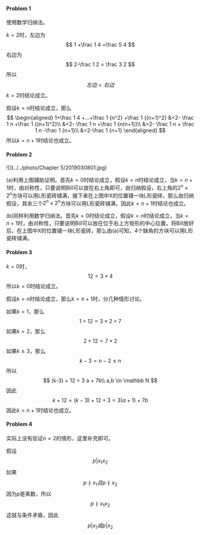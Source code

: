 #### Problem 1

使用数学归纳法。

$k=2$时，左边为
$$
1 +\frac 1 4 =\frac 5 4
$$
右边为
$$
2-\frac 1 2 = \frac 3 2
$$
所以
$$
左边 < 右边
$$
$k=2$时结论成立。

假设$k=n$时结论成立，那么
$$
\begin{aligned}
1+\frac 1 4 +...+\frac 1 {n^2} +\frac 1 {(n+1)^2}
&<2- \frac 1 n  +\frac 1 {(n+1)^2}\\
&<2- \frac 1 n  +\frac 1 {n(n+1)}\\
&=2- \frac 1 n + \frac 1 n -\frac 1 {n+1}\\
&=2-\frac 1 {n+1}
\end{aligned}
$$
所以$k=n+1$时结论也成立。



#### Problem 2

![](../../photo/Chapter 5/2019030801.jpg)

(a)利用上图辅助证明。首先$k=0$时结论成立，假设$k=n$时结论成立，当$k=n+1$时，由对称性，只要说明Bill可以放在右上角即可，由归纳假设，右上角的$2^n \times 2^n$方块可以用L形瓷砖铺满，接下来在上图中X的位置铺一块L形瓷砖，那么由归纳假设，其余三个$2^n \times 2^n$方块可以用L形瓷砖铺满，因此$k=n+1​$时结论也成立。

(b)同样利用数学归纳法。首先$k=0$时结论成立，假设$k=n$时结论成立，当$k=n+1​$时，由对称性，只要说明Bill可以放在位于右上方矩形的中心位置，将Bill放好后，在上图中X的位置铺一块L形瓷砖，那么由(a)可知，4个缺角的方块可以用L形瓷砖铺满。



#### Problem 3

$k=0​$时，
$$
12 = 3\times 4
$$
所以$k=0$时结论成立。

假设$k=n$时结论成立，那么$k=n+1$时，分几种情形讨论。

如果$k=1$，那么
$$
1+12 = 3\times 2 + 7
$$
如果$k=2$，那么
$$
2+12 = 7\times 2
$$
如果$k\ge 3$，那么
$$
k-3 = n-2 \le n
$$
所以
$$
(k-3) + 12 = 3 a + 7b\\
a,b \in \mathbb N
$$
因此
$$
k+12 = (k-3)+12 +3 =3(a+1) + 7b
$$
因此$k=n+1$时结论也成立。



#### Problem 4

实际上没有验证$n=2$的情形，这里补充即可。

假设
$$
p| x_1 x_2
$$
如果
$$
p \nmid x_1 且p \nmid x_2
$$
因为$p$是素数，所以
$$
p\nmid x_1  x_2
$$
这就与条件矛盾，因此
$$
p| x_1 或p|x_2
$$

